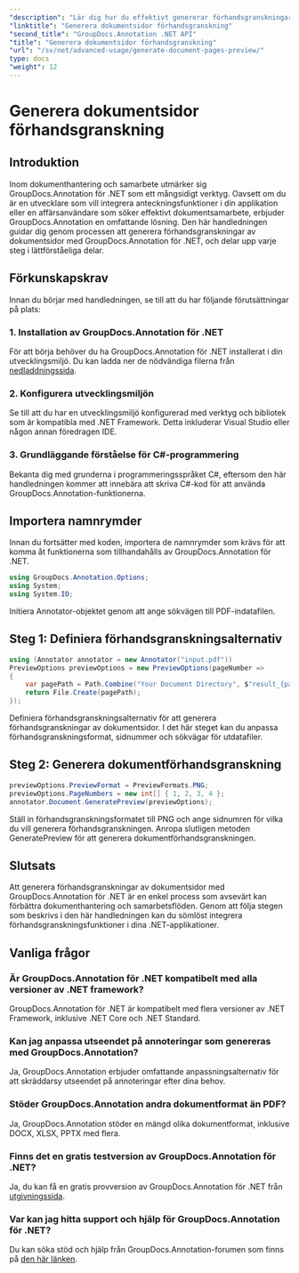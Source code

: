 ```yaml
---
"description": "Lär dig hur du effektivt genererar förhandsgranskningar av dokumentsidor med GroupDocs.Annotation för .NET. Förbättra dina dokumenthanteringsarbetsflöden med denna omfattande guide."
"linktitle": "Generera dokumentsidor förhandsgranskning"
"second_title": "GroupDocs.Annotation .NET API"
"title": "Generera dokumentsidor förhandsgranskning"
"url": "/sv/net/advanced-usage/generate-document-pages-preview/"
type: docs
"weight": 12
---
```


# Generera dokumentsidor förhandsgranskning

## Introduktion
Inom dokumenthantering och samarbete utmärker sig GroupDocs.Annotation för .NET som ett mångsidigt verktyg. Oavsett om du är en utvecklare som vill integrera anteckningsfunktioner i din applikation eller en affärsanvändare som söker effektivt dokumentsamarbete, erbjuder GroupDocs.Annotation en omfattande lösning. Den här handledningen guidar dig genom processen att generera förhandsgranskningar av dokumentsidor med GroupDocs.Annotation för .NET, och delar upp varje steg i lättförståeliga delar.
## Förkunskapskrav
Innan du börjar med handledningen, se till att du har följande förutsättningar på plats:
### 1. Installation av GroupDocs.Annotation för .NET
För att börja behöver du ha GroupDocs.Annotation för .NET installerat i din utvecklingsmiljö. Du kan ladda ner de nödvändiga filerna från [nedladdningssida](https://releases.groupdocs.com/annotation/net/).
### 2. Konfigurera utvecklingsmiljön
Se till att du har en utvecklingsmiljö konfigurerad med verktyg och bibliotek som är kompatibla med .NET Framework. Detta inkluderar Visual Studio eller någon annan föredragen IDE.
### 3. Grundläggande förståelse för C#-programmering
Bekanta dig med grunderna i programmeringsspråket C#, eftersom den här handledningen kommer att innebära att skriva C#-kod för att använda GroupDocs.Annotation-funktionerna.

## Importera namnrymder
Innan du fortsätter med koden, importera de namnrymder som krävs för att komma åt funktionerna som tillhandahålls av GroupDocs.Annotation för .NET.

```csharp
using GroupDocs.Annotation.Options;
using System;
using System.IO;

```
Initiera Annotator-objektet genom att ange sökvägen till PDF-indatafilen.
## Steg 1: Definiera förhandsgranskningsalternativ
```csharp
using (Annotator annotator = new Annotator("input.pdf"))
PreviewOptions previewOptions = new PreviewOptions(pageNumber =>
{
    var pagePath = Path.Combine("Your Document Directory", $"result_{pageNumber}.png");
    return File.Create(pagePath);
});
```
Definiera förhandsgranskningsalternativ för att generera förhandsgranskningar av dokumentsidor. I det här steget kan du anpassa förhandsgranskningsformat, sidnummer och sökvägar för utdatafiler.
## Steg 2: Generera dokumentförhandsgranskning
```csharp
previewOptions.PreviewFormat = PreviewFormats.PNG;
previewOptions.PageNumbers = new int[] { 1, 2, 3, 4 };
annotator.Document.GeneratePreview(previewOptions);
```
Ställ in förhandsgranskningsformatet till PNG och ange sidnumren för vilka du vill generera förhandsgranskningen. Anropa slutligen metoden GeneratePreview för att generera dokumentförhandsgranskningen.

## Slutsats
Att generera förhandsgranskningar av dokumentsidor med GroupDocs.Annotation för .NET är en enkel process som avsevärt kan förbättra dokumenthantering och samarbetsflöden. Genom att följa stegen som beskrivs i den här handledningen kan du sömlöst integrera förhandsgranskningsfunktioner i dina .NET-applikationer.
## Vanliga frågor
### Är GroupDocs.Annotation för .NET kompatibelt med alla versioner av .NET framework?
GroupDocs.Annotation för .NET är kompatibelt med flera versioner av .NET Framework, inklusive .NET Core och .NET Standard.
### Kan jag anpassa utseendet på annoteringar som genereras med GroupDocs.Annotation?
Ja, GroupDocs.Annotation erbjuder omfattande anpassningsalternativ för att skräddarsy utseendet på annoteringar efter dina behov.
### Stöder GroupDocs.Annotation andra dokumentformat än PDF?
Ja, GroupDocs.Annotation stöder en mängd olika dokumentformat, inklusive DOCX, XLSX, PPTX med flera.
### Finns det en gratis testversion av GroupDocs.Annotation för .NET?
Ja, du kan få en gratis provversion av GroupDocs.Annotation för .NET från [utgivningssida](https://releases.groupdocs.com/).
### Var kan jag hitta support och hjälp för GroupDocs.Annotation för .NET?
Du kan söka stöd och hjälp från GroupDocs.Annotation-forumen som finns på [den här länken](https://forum.groupdocs.com/c/annotation/10).
